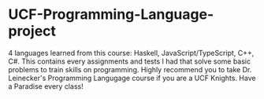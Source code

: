 # UCF-Programming-Language-project
4 languages learned from this course: Haskell, JavaScript/TypeScript, C++, C#.
This contains every assignments and tests I had that solve some basic problems to train skills on programming. 
Highly recommend you to take Dr. Leinecker's Programming Langugage course if you are a UCF Knights. Have a Paradise every class! 
